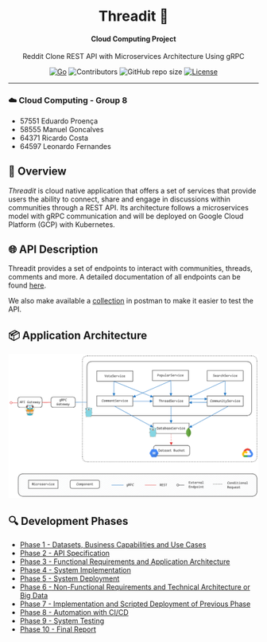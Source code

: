 <div align="center">

# Threadit 💬

#### Cloud Computing Project

Reddit Clone REST API with Microservices Architecture Using gRPC

[![Go](https://img.shields.io/badge/Built_with-Go-blue?logo=go)](https://go.dev/)
![Contributors](https://img.shields.io/github/contributors/ThreaditApp/Threadit)
![GitHub repo size](https://img.shields.io/github/repo-size/ThreaditApp/Threadit)
[![License](https://img.shields.io/badge/License-MIT-blue.svg)](LICENSE)

</div>

---

### ☁️ Cloud Computing - Group 8
- 57551 Eduardo Proença
- 58555 Manuel Goncalves
- 64371 Ricardo Costa
- 64597 Leonardo Fernandes 

## 🚀 Overview

*Threadit* is cloud native application that offers a set of services that provide users the ability to connect, share and engage in discussions within communities through a REST API.
Its architecture follows a microservices model with gRPC communication and will be deployed on Google Cloud Platform (GCP) with Kubernetes.

## 🌐 API Description

Threadit provides a set of endpoints to interact with communities, threads, comments and more. A detailed documentation of all endpoints can be found [here](./docs/openapi).

We also make available a [collection](https://grupo-8-0813.postman.co/workspace/f8d9d9ba-0d5a-42e6-851c-c4c77649f095/collection/34079154-e136d7b1-05c1-4e8f-bcf9-00d6b3f6b65c) in postman to make it easier to test the API.

## 📦 Application Architecture

![application architecture](./docs/images/architecture.png)

## 🔍 Development Phases

- [Phase 1 - Datasets, Business Capabilities and Use Cases](./docs/phases/phase1.md)
- [Phase 2 - API Specification](./docs/phases/phase2.md)
- [Phase 3 - Functional Requirements and Application Architecture](./docs/phases/phase3.md)
- [Phase 4 - System Implementation](./docs/phases/phase4.md)
- [Phase 5 - System Deployment](./docs/phases/phase5.md)
- [Phase 6 - Non-Functional Requirements and Technical Architecture or Big Data](./docs/phases/phase6.md)
- [Phase 7 - Implementation and Scripted Deployment of Previous Phase](./docs/phases/phase7.md)
- [Phase 8 - Automation with CI/CD](./docs/phases/phase8.md)
- [Phase 9 - System Testing](./docs/phases/phase9.md)
- [Phase 10 - Final Report](./docs/phases/phase10.md)